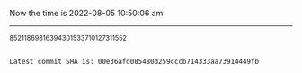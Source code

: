 Now the time is 2022-08-05 10:50:06 am

---

<small>85211869816394301533710127311552</small>

```txt

Latest commit SHA is: 00e36afd085480d259cccb714333aa73914449fb
```
